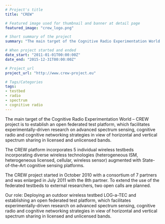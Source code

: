 ```yaml
---
# Project's title
title: "CREW"

# Featured image used for thumbnail and banner at detail page
featured_image: "crew_logo.png"

# Short summary of the project
summary: "The main target of the Cognitive Radio Experimentation World – CREW project is to establish an open federated test platform, which facilitates experimentally-driven research on advanced spectrum sensing, cognitive radio and cognitive networking strategies in view of horizontal and vertical spectrum sharing in licensed and unlicensed bands."

# When project started and ended
date_start: "2011-01-01T00:00:00Z"
date_end: "2015-12-31T00:00:00Z"

# Project_url
project_url: "http://www.crew-project.eu"

# Tags/Categories
tags:
- testbed
- radio
- spectrum
- cognitive radio
---
```


The main target of the Cognitive Radio Experimentation World – CREW project is to establish an open federated test platform, which facilitates experimentally-driven research on advanced spectrum sensing, cognitive radio and cognitive networking strategies in view of horizontal and vertical spectrum sharing in licensed and unlicensed bands.

The CREW platform incorporates 5 individual wireless testbeds incorporating diverse wireless technologies (heterogeneous ISM, heterogeneous licensed, cellular, wireless sensor) augmented with State-of-the-Art cognitive sensing platforms.

The CREW project started in October 2010 with a consortium of 7 partners and was enlarged in July 2011 with the 8th partner. To extend the use of the federated testbeds to external researchers, two open calls are planned.

Our role: Deploying an outdoor wireless testbed LOG-a-TEC and establishing an open federated test platform, which facilitates experimentally-driven research on advanced spectrum sensing, cognitive radio and cognitive networking strategies in view of horizontal and vertical spectrum sharing in licensed and unlicensed bands.

